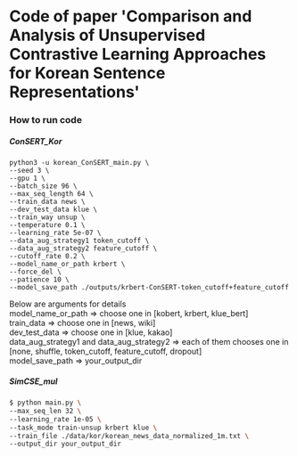 # Code of paper 'Comparison and Analysis of Unsupervised Contrastive Learning Approaches for Korean Sentence Representations'

### How to run code

##### ConSERT_Kor
```
python3 -u korean_ConSERT_main.py \
--seed 3 \
--gpu 1 \
--batch_size 96 \
--max_seq_length 64 \
--train_data news \
--dev_test_data klue \
--train_way unsup \
--temperature 0.1 \
--learning_rate 5e-07 \
--data_aug_strategy1 token_cutoff \
--data_aug_strategy2 feature_cutoff \
--cutoff_rate 0.2 \
--model_name_or_path krbert \
--force_del \
--patience 10 \
--model_save_path ./outputs/krbert-ConSERT-token_cutoff+feature_cutoff
```

Below are arguments for details   
model_name_or_path => choose one in [kobert, krbert, klue_bert]   
train_data => choose one in [news, wiki]   
dev_test_data => choose one in [klue, kakao]   
data_aug_strategy1 and data_aug_strategy2 => each of them chooses one in [none, shuffle, token_cutoff, feature_cutoff, dropout]    
model_save_path => your_output_dir    

##### SimCSE_mul

```bash
$ python main.py \
--max_seq_len 32 \
--learning_rate 1e-05 \
--task_mode train-unsup krbert klue \
--train_file ./data/kor/korean_news_data_normalized_1m.txt \
--output_dir your_output_dir
```
